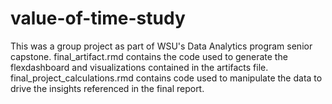 # value-of-time-study

This was a group project as part of WSU's Data Analytics program senior capstone. 
final_artifact.rmd contains the code used to generate the flexdashboard and visualizations contained in the artifacts file.
final_project_calculations.rmd contains code used to manipulate the data to drive the insights referenced in the final report.

